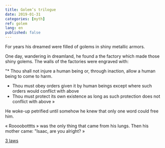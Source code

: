 ```yaml
---
title: Golem’s trilogue
date: 2019-01-31
categories: [myth]
ref: golem
lang: en
published: false
---
```


For years his dreamed were filled of golems in shiny metallic armors. 

One day, wandering in dreamland, he found a the factory which made those shiny golems. The walls of the factories were engraved with:

"* Thou shall not injure a human being or, through inaction, allow a human being to come to harm.   
* Thou must obey orders given it by human beings except where such orders would conflict with above
* Thou must protect its own existence as long as such protection does not conflict with above »

He woke-up petrified until somehow he knew that only one word could free him.

« Roooobotttts » was the only thing that came from his lungs.
Then his mother came:
"Isaac, are you alright? »

[3 laws](https://en.m.wikipedia.org/wiki/Three_Laws_of_Robotics)


